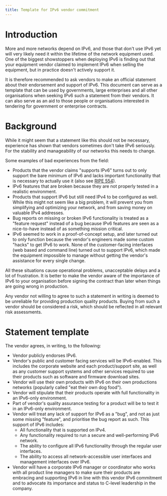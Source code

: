 ```yaml
---
title: Template for IPv6 vendor commitment
---
```


Introduction
============
More and more networks depend on IPv6, and those that don't use IPv6 yet will
very likely need it within the lifetime of the network equipment used. One of
the biggest showstoppers when deploying IPv6 is finding out that your equipment
vendor claimed to implement IPv6 when selling the equipment, but in practice
doesn't actively support it.

It is therefore recommended to ask vendors to make an official statement about
their endorsement and support of IPv6. This document can serve as a template
that can be used by governments, large enterprises and all other organisations
when seeking IPv6 such a statement from their vendors. It can also serve as an
aid to those people or organisations interested in tendering for government or
enterprise contracts.

Background
==========
While it might seem that a statement like this should not be necessary,
experience has shown that vendors sometimes don't take IPv6 seriously. For the
stability and manageability of our networks this needs to change.

Some examples of bad experiences from the field:

- Products that the vendor claims "supports IPv6" turns out to only support the
  bare minimum of IPv6 and lacks important functionality that is necessary to
  actually use it
  (also see [RIPE 554](https://www.ripe.net/publications/docs/ripe-554)).
- IPv6 features that are broken because they are not properly tested in a
  realistic environment.
- Products that support IPv6 but still need IPv4 to be configured as well.
  While this might not seem like a big problem, it will prevent you from
  simplifying and optimizing your network, and from saving money on valuable
  IPv4 addresses.
- Bug reports on missing or broken IPv6 functionality is treated as a "feature
  request" instead of a bug because IPv6 features are seen as a nice-to-have
  instead of as something mission critical.
- IPv6 seemed to work in a proof-of-concept setup, and later turned out to only
  function because the vendor's engineers made some custom "hacks" to get IPv6
  to work. None of the customer-facing interfaces (web based and command line)
  turned out to support IPv6, which made the equipment impossible to manage
  without getting the vendor's assistance for every single change.

All these situations cause operational problems, unacceptable delays and a lot
of frustration. It is better to make the vendor aware of the importance of IPv6
to your organisation before signing the contract than later when things are
going wrong in production.

Any vendor not willing to agree to such a statement in writing is deemed to be
unreliable for providing production quality products. Buying from such a vendor
should be considered a risk, which should be reflected in all relevant risk
assessments.

Statement template
==================
The vendor agrees, in writing, to the following:

- Vendor publicly endorses IPv6.
- Vendor's public and customer facing services will be IPv6-enabled. This
  includes the corporate website and each product/support site, as well as any
  customer support systems and other services required to use their products
  such as software and firmware download sites.
- Vendor will use their own products with IPv6 on their own productions networks
  (popularly called "eat their own dog food").
- Vendor will stipulate that their products operate with full functionality in
  an IPv6-only environment.
- Part of vendor's quality assurance testing for a product will be to test it
  in an IPv6-only environment.
- Vendor will treat any lack of support for IPv6 as a "bug", and not as just
  some missing "feature", and prioritise the bug report as such. This support
  of IPv6 includes:
  - All functionality that is supported on IPv4.
  - Any functionality required to run a secure and well-performing IPv6 network.
  - The ability to configure all IPv6 functionality through the regular user
    interfaces.
  - The ability to access all network-accessible user interfaces and management
    interfaces over IPv6.
- Vendor will have a corporate IPv6 manager or coordinator who works with all
  product line managers to make sure their products are embracing and supporting
  IPv6 in line with this vendor IPv6 commitment and to advocate its importance
  and status to C-level leadership in the company.

